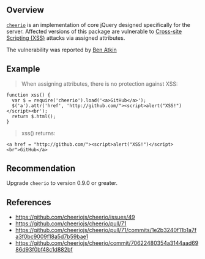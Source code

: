 ## Overview
[`cheerio`](https://www.npmjs.com/package/cheerio) is an implementation of core jQuery designed specifically for the server. Affected versions of this package are vulnerable to [Cross-site Scripting (XSS)](https://www.owasp.org/index.php/Cross-site_Scripting_(XSS)) attacks via assigned attributes.

The vulnerability was reported by [Ben Atkin](https://github.com/benatkin)

## Example
>When assigning attributes, there is no protection against XSS:
```
function xss() {
  var $ = require('cheerio').load('<a>GitHub</a>');
  $('a').attr('href', 'http://github.com/"><script>alert("XSS!")</script><br');
  return $.html();
}
```
>xss() returns:
```
<a href = "http://github.com/"><script>alert("XSS!")</script><br">GitHub</a>
```

## Recommendation
Upgrade `cheerio` to version 0.9.0 or greater.

## References
- https://github.com/cheeriojs/cheerio/issues/49
- https://github.com/cheeriojs/cheerio/pull/71
- https://github.com/cheeriojs/cheerio/pull/71/commits/1e2b3240f11b1a7fa3f0bc9009f18a5d7b59bae1
- https://github.com/cheeriojs/cheerio/commit/70622480354a3144aad6986d93f0bf48c1d882bf
